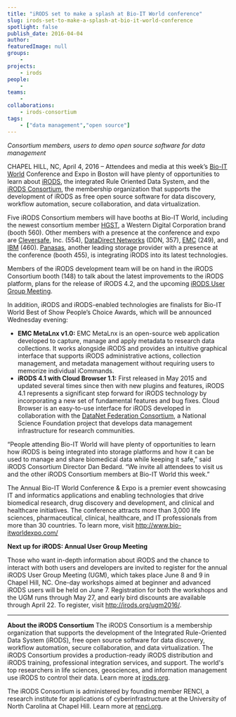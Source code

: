 ```yaml
---
title: "iRODS set to make a splash at Bio-IT World conference"
slug: irods-set-to-make-a-splash-at-bio-it-world-conference
spotlight: false
publish_date: 2016-04-04
author: 
featuredImage: null
groups:
    - 
projects:
    - irods
people:
    - 
teams: 
    - 
collaborations:
    - irods-consortium
tags:
    - ["data management","open source"]
---
```

<i>Consortium members, users to demo open source software for data management</i>

CHAPEL HILL, NC, April 4, 2016 – Attendees and media at this week’s <a href="http://www.bio-itworldexpo.com/" target="_blank" rel="noopener">Bio-IT World</a> Conference and Expo in Boston will have plenty of opportunities to learn about <a href="http://irods.org/" target="_blank" rel="noopener">iRODS</a>, the integrated Rule Oriented Data System, and the<a href="http://irods.org/consortium/" target="_blank" rel="noopener"> iRODS Consortium</a>, the membership organization that supports the development of iRODS as free open source software for data discovery, workflow automation, secure collaboration, and data virtualization.

<!--more-->

Five iRODS Consortium members will have booths at Bio-IT World, including the newest consortium member <a href="http://www.hgst.com/" target="_blank" rel="noopener">HGST</a>, a Western Digital Corporation brand (booth 560). Other members with a presence at the conference and expo are <a href="https://www.cleversafe.com/" target="_blank" rel="noopener">Cleversafe</a>, Inc. (554), <a href="http://www.ddn.com/" target="_blank" rel="noopener">DataDirect Networks</a> (DDN, 357), <a href="http://www.emc.com/en-us/index.htm" target="_blank" rel="noopener">EMC</a> (249), and <a href="http://www.ibm.com/us-en/" target="_blank" rel="noopener">IBM</a> (460). <a href="http://www.panasas.com/" target="_blank" rel="noopener">Panasas</a>, another leading storage provider with a presence at the conference (booth 455), is integrating iRODS into its latest technologies.

Members of the iRODS development team will be on hand in the iRODS Consortium booth (148) to talk about the latest improvements to the iRODS platform, plans for the release of iRODS 4.2, and the upcoming <a href="http://irods.org/ugm2016/" target="_blank" rel="noopener"><span class="s2">iRODS User Group Meeting</span></a>.

In addition, iRODS and iRODS-enabled technologies are finalists for Bio-IT World Best of Show People’s Choice Awards, which will be announced Wednesday evening:
<ul class="ul1">
 	<li class="li1"><b></b><span class="s1"><b>EMC MetaLnx v1.0:</b> EMC MetaLnx is an open-source web application developed to capture, manage and apply metadata to research data collections. It works alongside iRODS and provides an intuitive graphical interface that supports iRODS administrative actions, collection management, and metadata management without requiring users to memorize individual iCommands.</span></li>
 	<li class="li1"><b></b><span class="s1"><b>iRODS 4.1 with Cloud Browser 1.1:</b> First released in May 2015 and updated several times since then with new plugins and features, iRODS 4.1 represents a significant step forward for iRODS technology by incorporating a new set of fundamental features and bug fixes. Cloud Browser is an easy-to-use interface for iRODS developed in collaboration with the <a href="http://datafed.org/" target="_blank" rel="noopener">DataNet Federation Consortium</a>, a National Science Foundation project that develops data management infrastructure for research communities.</span></li>
</ul>
<p class="p1"><span class="s1">“People attending Bio-IT World will have plenty of opportunities to learn how iRODS is being integrated into storage platforms and how it can be used to manage and share biomedical data while keeping it safe,” said iRODS Consortium Director Dan Bedard. “We invite all attendees to visit us and the other iRODS Consortium members at Bio-IT World this week.”</span></p>
<p class="p1"><span class="s1">The Annual Bio-IT World Conference &amp; Expo is a premier event showcasing IT and informatics applications and enabling technologies that drive biomedical research, drug discovery and development, and clinical and healthcare initiatives. The conference attracts more than 3,000 life sciences, pharmaceutical, clinical, healthcare, and IT professionals from more than 30 countries. To learn more, visit <a href="http://www.bio-itworldexpo.com/" target="_blank" rel="noopener"><span class="s2">http://www.bio-itworldexpo.com/</span></a></span></p>
<p class="p1"><span class="s1"><b>Next up for iRODS: Annual User Group Meeting</b></span></p>
<p class="p1"><span class="s1">Those who want in-depth information about iRODS and the chance to interact with both users and developers are invited to register for the annual iRODS User Group Meeting (UGM), which takes place June 8 and 9 in Chapel Hill, NC. One-day workshops aimed at beginner and advanced iRODS users will be held on June 7. Registration for both the workshops and the UGM runs through May 27, and early bird discounts are available through April 22. To register, visit <a href="http://irods.org/ugm2016/" target="_blank" rel="noopener"><span class="s2">http://irods.org/ugm2016/</span></a>.</span></p>


<hr />

<b>About the iRODS Consortium</b>
The iRODS Consortium is a membership organization that supports the development of the Integrated Rule-Oriented Data System (iRODS), free open source software for data discovery, workflow automation, secure collaboration, and data virtualization. The iRODS Consortium provides a production-ready iRODS distribution and iRODS training, professional integration services, and support. The world's top researchers in life sciences, geosciences, and information management use iRODS to control their data. Learn more at <a href="http://irods.org/" target="_blank" rel="noopener"><span class="s2">irods.org</span></a>.

The iRODS Consortium is administered by founding member RENCI, a research institute for applications of cyberinfrastructure at the University of North Carolina at Chapel Hill. Learn more at <a href="http://www.renci.org/" target="_blank" rel="noopener"><span class="s2">renci.org</span></a>.

